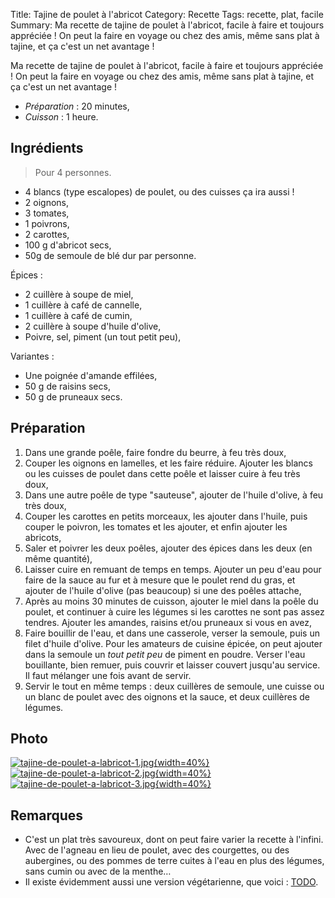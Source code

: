 Title: Tajine de poulet à l'abricot
Category: Recette
Tags: recette, plat, facile
Summary: Ma recette de tajine de poulet à l'abricot, facile à faire et toujours appréciée ! On peut la faire en voyage ou chez des amis, même sans plat à tajine, et ça c'est un net avantage !

Ma recette de tajine de poulet à l'abricot, facile à faire et toujours appréciée ! On peut la faire en voyage ou chez des amis, même sans plat à tajine, et ça c'est un net avantage !

- *Préparation* : 20 minutes,
- *Cuisson* : 1 heure.


## Ingrédients
> Pour 4 personnes.

- 4 blancs (type escalopes) de poulet, ou des cuisses ça ira aussi !
- 2 oignons,
- 3 tomates,
- 1 poivrons,
- 2 carottes,
- 100 g d'abricot secs,
- 50g de semoule de blé dur par personne.

Épices :

- 2 cuillère à soupe de miel,
- 1 cuillère à café de cannelle,
- 1 cuillère à café de cumin,
- 2 cuillère à soupe d'huile d'olive,
- Poivre, sel, piment (un tout petit peu),

Variantes :

- Une poignée d'amande effilées,
- 50 g de raisins secs,
- 50 g de pruneaux secs.


## Préparation

1. Dans une grande poêle, faire fondre du beurre, à feu très doux,
2. Couper les oignons en lamelles, et les faire réduire. Ajouter les blancs ou les cuisses de poulet dans cette poêle et laisser cuire à feu très doux,
3. Dans une autre poêle de type "sauteuse", ajouter de l'huile d'olive, à feu très doux,
4. Couper les carottes en petits morceaux, les ajouter dans l'huile, puis couper le poivron, les tomates et les ajouter, et enfin ajouter les abricots,
5. Saler et poivrer les deux poêles, ajouter des épices dans les deux (en même quantité),
6. Laisser cuire en remuant de temps en temps. Ajouter un peu d'eau pour faire de la sauce au fur et à mesure que le poulet rend du gras, et ajouter de l'huile d'olive (pas beaucoup) si une des poêles attache,
7. Après au moins 30 minutes de cuisson, ajouter le miel dans la poêle du poulet, et continuer à cuire les légumes si les carottes ne sont pas assez tendres. Ajouter les amandes, raisins et/ou pruneaux si vous en avez,
8. Faire bouillir de l'eau, et dans une casserole, verser la semoule, puis un filet d'huile d'olive. Pour les amateurs de cuisine épicée, on peut ajouter dans la semoule un *tout petit peu* de piment en poudre. Verser l'eau bouillante, bien remuer, puis couvrir et laisser couvert jusqu'au service. Il faut mélanger une fois avant de servir.
9. Servir le tout en même temps : deux cuillères de semoule, une cuisse ou un blanc de poulet avec des oignons et la sauce, et deux cuillères de légumes.

## Photo
[![tajine-de-poulet-a-labricot-1.jpg]({filename}images/tajine-de-poulet-a-labricot-1.jpg){width=40%}]({filename}images/tajine-de-poulet-a-labricot-1.jpg)
[![tajine-de-poulet-a-labricot-2.jpg]({filename}images/tajine-de-poulet-a-labricot-2.jpg){width=40%}]({filename}images/tajine-de-poulet-a-labricot-2.jpg)
[![tajine-de-poulet-a-labricot-3.jpg]({filename}images/tajine-de-poulet-a-labricot-3.jpg){width=40%}]({filename}images/tajine-de-poulet-a-labricot-3.jpg)

## Remarques
- C'est un plat très savoureux, dont on peut faire varier la recette à l'infini. Avec de l'agneau en lieu de poulet, avec des courgettes, ou des aubergines, ou des pommes de terre cuites à l'eau en plus des légumes, sans cumin ou avec de la menthe…
- Il existe évidemment aussi une version végétarienne, que voici : [TODO](TODO).
